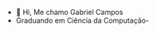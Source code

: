 - 👋 Hi, Me chamo Gabriel Campos
- Graduando em Ciência da Computação-


<!---
Camposshow/Camposshow is a ✨ special ✨ repository because its `README.md` (this file) appears on your GitHub profile.
You can click the Preview link to take a look at your changes.
--->
